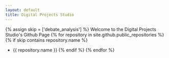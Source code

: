 ```yaml
---
layout: default
title: Digital Projects Studio
---
```

{% assign skip = ['debate_analysis'] %}
Welcome to the Digital Projects Studio's Github Page
{% for repository in site.github.public_repositories %}
 {% if skip contains repository.name %}
  * {{ repository.name }}
 {% endif %}
{% endfor %}
